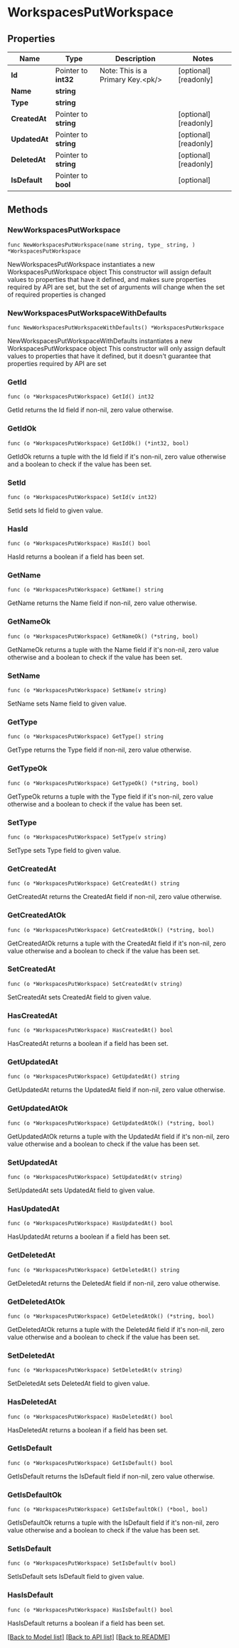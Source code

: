 # WorkspacesPutWorkspace

## Properties

Name | Type | Description | Notes
------------ | ------------- | ------------- | -------------
**Id** | Pointer to **int32** | Note: This is a Primary Key.&lt;pk/&gt; | [optional] [readonly] 
**Name** | **string** |  | 
**Type** | **string** |  | 
**CreatedAt** | Pointer to **string** |  | [optional] [readonly] 
**UpdatedAt** | Pointer to **string** |  | [optional] [readonly] 
**DeletedAt** | Pointer to **string** |  | [optional] [readonly] 
**IsDefault** | Pointer to **bool** |  | [optional] 

## Methods

### NewWorkspacesPutWorkspace

`func NewWorkspacesPutWorkspace(name string, type_ string, ) *WorkspacesPutWorkspace`

NewWorkspacesPutWorkspace instantiates a new WorkspacesPutWorkspace object
This constructor will assign default values to properties that have it defined,
and makes sure properties required by API are set, but the set of arguments
will change when the set of required properties is changed

### NewWorkspacesPutWorkspaceWithDefaults

`func NewWorkspacesPutWorkspaceWithDefaults() *WorkspacesPutWorkspace`

NewWorkspacesPutWorkspaceWithDefaults instantiates a new WorkspacesPutWorkspace object
This constructor will only assign default values to properties that have it defined,
but it doesn't guarantee that properties required by API are set

### GetId

`func (o *WorkspacesPutWorkspace) GetId() int32`

GetId returns the Id field if non-nil, zero value otherwise.

### GetIdOk

`func (o *WorkspacesPutWorkspace) GetIdOk() (*int32, bool)`

GetIdOk returns a tuple with the Id field if it's non-nil, zero value otherwise
and a boolean to check if the value has been set.

### SetId

`func (o *WorkspacesPutWorkspace) SetId(v int32)`

SetId sets Id field to given value.

### HasId

`func (o *WorkspacesPutWorkspace) HasId() bool`

HasId returns a boolean if a field has been set.

### GetName

`func (o *WorkspacesPutWorkspace) GetName() string`

GetName returns the Name field if non-nil, zero value otherwise.

### GetNameOk

`func (o *WorkspacesPutWorkspace) GetNameOk() (*string, bool)`

GetNameOk returns a tuple with the Name field if it's non-nil, zero value otherwise
and a boolean to check if the value has been set.

### SetName

`func (o *WorkspacesPutWorkspace) SetName(v string)`

SetName sets Name field to given value.


### GetType

`func (o *WorkspacesPutWorkspace) GetType() string`

GetType returns the Type field if non-nil, zero value otherwise.

### GetTypeOk

`func (o *WorkspacesPutWorkspace) GetTypeOk() (*string, bool)`

GetTypeOk returns a tuple with the Type field if it's non-nil, zero value otherwise
and a boolean to check if the value has been set.

### SetType

`func (o *WorkspacesPutWorkspace) SetType(v string)`

SetType sets Type field to given value.


### GetCreatedAt

`func (o *WorkspacesPutWorkspace) GetCreatedAt() string`

GetCreatedAt returns the CreatedAt field if non-nil, zero value otherwise.

### GetCreatedAtOk

`func (o *WorkspacesPutWorkspace) GetCreatedAtOk() (*string, bool)`

GetCreatedAtOk returns a tuple with the CreatedAt field if it's non-nil, zero value otherwise
and a boolean to check if the value has been set.

### SetCreatedAt

`func (o *WorkspacesPutWorkspace) SetCreatedAt(v string)`

SetCreatedAt sets CreatedAt field to given value.

### HasCreatedAt

`func (o *WorkspacesPutWorkspace) HasCreatedAt() bool`

HasCreatedAt returns a boolean if a field has been set.

### GetUpdatedAt

`func (o *WorkspacesPutWorkspace) GetUpdatedAt() string`

GetUpdatedAt returns the UpdatedAt field if non-nil, zero value otherwise.

### GetUpdatedAtOk

`func (o *WorkspacesPutWorkspace) GetUpdatedAtOk() (*string, bool)`

GetUpdatedAtOk returns a tuple with the UpdatedAt field if it's non-nil, zero value otherwise
and a boolean to check if the value has been set.

### SetUpdatedAt

`func (o *WorkspacesPutWorkspace) SetUpdatedAt(v string)`

SetUpdatedAt sets UpdatedAt field to given value.

### HasUpdatedAt

`func (o *WorkspacesPutWorkspace) HasUpdatedAt() bool`

HasUpdatedAt returns a boolean if a field has been set.

### GetDeletedAt

`func (o *WorkspacesPutWorkspace) GetDeletedAt() string`

GetDeletedAt returns the DeletedAt field if non-nil, zero value otherwise.

### GetDeletedAtOk

`func (o *WorkspacesPutWorkspace) GetDeletedAtOk() (*string, bool)`

GetDeletedAtOk returns a tuple with the DeletedAt field if it's non-nil, zero value otherwise
and a boolean to check if the value has been set.

### SetDeletedAt

`func (o *WorkspacesPutWorkspace) SetDeletedAt(v string)`

SetDeletedAt sets DeletedAt field to given value.

### HasDeletedAt

`func (o *WorkspacesPutWorkspace) HasDeletedAt() bool`

HasDeletedAt returns a boolean if a field has been set.

### GetIsDefault

`func (o *WorkspacesPutWorkspace) GetIsDefault() bool`

GetIsDefault returns the IsDefault field if non-nil, zero value otherwise.

### GetIsDefaultOk

`func (o *WorkspacesPutWorkspace) GetIsDefaultOk() (*bool, bool)`

GetIsDefaultOk returns a tuple with the IsDefault field if it's non-nil, zero value otherwise
and a boolean to check if the value has been set.

### SetIsDefault

`func (o *WorkspacesPutWorkspace) SetIsDefault(v bool)`

SetIsDefault sets IsDefault field to given value.

### HasIsDefault

`func (o *WorkspacesPutWorkspace) HasIsDefault() bool`

HasIsDefault returns a boolean if a field has been set.


[[Back to Model list]](../README.md#documentation-for-models) [[Back to API list]](../README.md#documentation-for-api-endpoints) [[Back to README]](../README.md)


